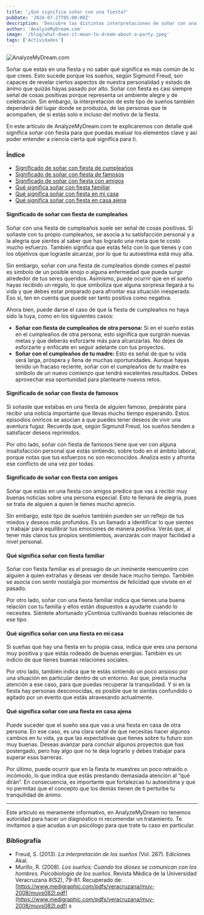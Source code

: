 ```yaml
---
title: '¿Qué significa soñar con una fiesta?'
pubDate: '2024-07-27T05:00:00Z'
description: 'Descubre las distintas interpretaciones de soñar con una fiesta, desde una fiesta de cumpleaños hasta una fiesta con amigos y familiares.'
author: 'AnalyzeMyDream.com'
image: '/blog/what-does-it-mean-to-dream-about-a-party.jpeg'
tags: ['Actividades']
---
```


![AnalyzeMyDream.com](/blog/what-does-it-mean-to-dream-about-a-party.jpeg)

Soñar que estás en una fiesta y no saber qué significa es más común de lo que crees. Esto sucede porque los sueños, según Sigmund Freud, son capaces de revelar ciertos aspectos de nuestra personalidad y estado de ánimo que quizás hayas pasado por alto. Soñar con fiesta es casi siempre señal de cosas positivas porque representa un ambiente alegre y de celebración. Sin embargo, la interpretación de este tipo de sueños también dependerá del lugar donde se produzca, de las personas que te acompañen, de si estás solo e incluso del motivo de la fiesta.

En este artículo de AnalyzeMyDream.com te explicaremos con detalle qué significa soñar con fiesta para que puedas evaluar los elementos clave y así poder entender a ciencia cierta qué significa para ti.

### Índice

- [Significado de soñar con fiesta de cumpleaños](#significado-de-soñar-con-fiesta-de-cumpleaños)
- [Significado de soñar con fiesta de famosos](#significado-de-soñar-con-fiesta-de-famosos)
- [Significado de soñar con fiesta con amigos](#significado-de-soñar-con-fiesta-con-amigos)
- [Qué significa soñar con fiesta familiar](#qué-significa-soñar-con-fiesta-familiar)
- [Qué significa soñar con fiesta en mi casa](#qué-significa-soñar-con-una-fiesta-en-mi-casa)
- [Qué significa soñar con fiesta en casa ajena](#qué-significa-soñar-con-una-fiesta-en-casa-ajena)


#### Significado de soñar con fiesta de cumpleaños

Soñar con una fiesta de cumpleaños suele ser señal de cosas positivas. Si soñaste con tu propio cumpleaños, se asocia a tu satisfacción personal y a la alegría que sientes al saber que has logrado una meta que te costó mucho esfuerzo. También significa que estás feliz con lo que tienes y con los objetivos que lograste alcanzar, por lo que tu autoestima está muy alta.

Sin embargo, soñar con una fiesta de cumpleaños donde comes el pastel es símbolo de un posible enojo o alguna enfermedad que pueda surgir alrededor de tus seres queridos. Asimismo, puede ocurrir que en el sueño hayas recibido un regalo, lo que simboliza que alguna sorpresa llegará a tu vida y que debes estar preparado para afrontar esa situación inesperada. Eso sí, ten en cuenta que puede ser tanto positiva como negativa.

Ahora bien, puede darse el caso de que la fiesta de cumpleaños no haya sido la tuya, como en los siguientes casos:

- **Soñar con fiesta de cumpleaños de otra persona:** Si en el sueño estás en el cumpleaños de otra persona, esto significa que surgirán nuevas metas y que deberás esforzarte más para alcanzarlas. No dejes de esforzarte y enfócate en seguir adelante con tus proyectos.
- **Soñar con el cumpleaños de tu madre:** Esto es señal de que tu vida será larga, próspera y llena de muchas oportunidades. Aunque hayas tenido un fracaso reciente, soñar con el cumpleaños de tu madre es símbolo de un nuevo comienzo que tendrá excelentes resultados. Debes aprovechar esa oportunidad para plantearte nuevos retos. 

#### Significado de soñar con fiesta de famosos

Si soñaste que estabas en una fiesta de alguien famoso, prepárate para recibir una noticia importante que llevas mucho tiempo esperando. Estos episodios oníricos se asocian a que puedes tener deseos de vivir una aventura fugaz. Recuerda que, según Sigmund Freud, los sueños tienden a satisfacer deseos reprimidos.

Por otro lado, soñar con fiesta de famosos tiene que ver con alguna insatisfacción personal que estás sintiendo, sobre todo en el ámbito laboral, porque notas que tus esfuerzos no son reconocidos. Analiza esto y afronta ese conflicto de una vez por todas. 

#### Significado de soñar con fiesta con amigos

Soñar que estás en una fiesta con amigos predice que vas a recibir muy buenas noticias sobre una persona especial. Esto te llenará de alegría, pues se trata de alguien a quien le tienes mucho aprecio.

Sin embargo, este tipo de sueños también pueden ser un reflejo de tus miedos y deseos más profundos. Es un llamado a identificar lo que sientes y trabajar para equilibrar tus emociones de manera positiva. Verás que, al tener más claros tus propios sentimientos, avanzarás con mayor facilidad a nivel personal.

#### Qué significa soñar con fiesta familiar

Soñar con fiesta familiar es el presagio de un inminente reencuentro con alguien a quien extrañas y deseas ver desde hace mucho tiempo. También se asocia con sentir nostalgia por momentos de felicidad que viviste en el pasado.

Por otro lado, soñar con una fiesta familiar indica que tienes una buena relación con tu familia y ellos están dispuestos a ayudarte cuando lo necesites. Siéntete afortunado yContinúa cultivando buenas relaciones de ese tipo.

#### Qué significa soñar con una fiesta en mi casa

Si sueñas que hay una fiesta en tu propia casa, indica que eres una persona muy positiva y que estás rodeado de buenas energías. También es un indicio de que tienes buenas relaciones sociales. 

Por otro lado, también indica que te estás sintiendo un poco ansioso por una situación en particular dentro de un entorno. Así que, presta mucha atención a ese caso, para que puedas recuperar la tranquilidad. Y si en la fiesta hay personas desconocidas, es posible que te sientas confundido o agitado por un evento que estás atravesando actualmente.

#### Qué significa soñar con una fiesta en casa ajena

Puede suceder que el sueño sea que vas a una fiesta en casa de otra persona. En ese caso, es una clara señal de que necesitas hacer algunos cambios en tu vida, ya que las expectativas que tienes sobre tu futuro son muy buenas. Deseas avanzar para concluir algunos proyectos que has postergado, pero hay algo que no te deja lograrlo y debes trabajar para superar esas barreras.

Por último, puede ocurrir que en la fiesta te muestres un poco retraído o incómodo, lo que indica que estás prestando demasiada atención al “qué dirán”. En consecuencia, es importante que fortalezcas tu autoestima y que no permitas que el concepto que los demás tienen de ti perturbe tu tranquilidad de ánimo.

---

Este artículo es meramente informativo, en AnalyzeMyDream no tenemos autoridad para hacer un diagnóstico ni recomendar un tratamiento. Te invitamos a que acudas a un psicólogo para que trate tu caso en particular.

### Bibliografía

- Freud, S. (2013). *La interpretación de los sueños* (Vol. 267). Ediciones Akal.
- Murillo, R. (2008). *Los sueños: Cuando los dioses se comunican con los hombres. Psicobiología de los sueños*. Revista Médica de la Universidad Veracruzana 8(S2), 79-81. Recuperado de: [https://www.medigraphic.com/pdfs/veracruzana/muv-2008/muvs082l.pdf](https://www.medigraphic.com/pdfs/veracruzana/muv-2008/muvs082l.pdf)
s